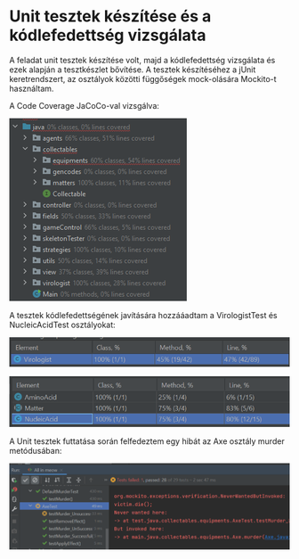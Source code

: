 # Unit tesztek készítése és a kódlefedettség vizsgálata


A feladat unit tesztek készítése volt, majd a kódlefedettség vizsgálata és ezek alapján a tesztkészlet bővítése. A tesztek készítéséhez a jUnit keretrendszert, az osztályok közötti függőségek mock-olására Mockito-t használtam.

A Code Coverage JaCoCo-val vizsgálva:

![](screenshots/jacoco.png)

A tesztek kódlefedettségének javítására hozzááadtam a VirologistTest és NucleicAcidTest osztályokat:

![](screenshots/coverage1.png)

![](screenshots/coverage2.png)

A Unit tesztek futtatása során felfedeztem egy hibát az Axe osztály murder metódusában:

![](screenshots/test.png)